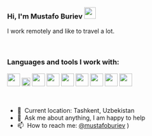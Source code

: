### Hi, I'm Mustafo Buriev <img src="https://media.giphy.com/media/hvR3CLFzcasrR4ia7z/giphy.gif" width="27px">


I work remotely and like to travel a lot.



<br />

### Languages and tools I work with:

<code><img src="https://www.freepnglogos.com/uploads/html5-logo-png/html5-logo-html-logo-10.png" width="30px"></code>
<code><img src="https://batflat.org/themes/default/img/css-logo.png" width="20px"></code>
<code><img src="[https://sass-lang.com/assets/img/styleguide/white-e44e8edd.png](https://commons.wikimedia.org/wiki/File:Unofficial_JavaScript_logo.svg)" width="30px"></code>
<code><img src="https://iconape.com/wp-content/png_logo_vector/bootstrap.png" width="30px"></code>
<code><img src="https://miro.medium.com/max/512/1*WhazhGyGmXs6X3HE2T57JQ.png" width="30px"></code>
<code><img src="https://cdn.freebiesupply.com/logos/large/2x/react-1-logo-black-and-white.png" width="30px"></code>
<code><img src="https://brandslogos.com/wp-content/uploads/thumbs/redux-logo-black-and-white.png" width="30px"></code>
<code><img src="https://seeklogo.com/images/N/next-js-logo-8FCFF51DD2-seeklogo.com.png" width="30px"></code>
<code><img src="https://cdn.iconscout.com/icon/free/png-256/graphql-3627039-3029432.png" width="30px"></code>

<br />

- 📍&nbsp; Current location: Tashkent, Uzbekistan  
- 💬 &nbsp;Ask me about anything, I am happy to help  
- 📫&nbsp; How to reach me: [@mustafoburiev](https://t.me/MustafoB)
)
